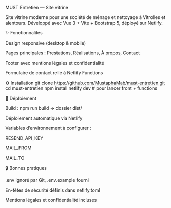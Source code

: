 MUST Entretien — Site vitrine

Site vitrine moderne pour une société de ménage et nettoyage à Vitrolles et alentours.
Développé avec Vue 3 + Vite + Bootstrap 5, déployé sur Netlify.

✨ Fonctionnalités

Design responsive (desktop & mobile)

Pages principales : Prestations, Réalisations, À propos, Contact

Footer avec mentions légales et confidentialité

Formulaire de contact relié à Netlify Functions

⚙️ Installation
git clone https://github.com/MustaphaMab/must-entretien.git
cd must-entretien
npm install
netlify dev   # pour lancer front + functions

🚀 Déploiement

Build : npm run build → dossier dist/

Déploiement automatique via Netlify

Variables d’environnement à configurer :

RESEND_API_KEY

MAIL_FROM

MAIL_TO

🔒 Bonnes pratiques

.env ignoré par Git, .env.example fourni

En-têtes de sécurité définis dans netlify.toml

Mentions légales et confidentialité incluses
